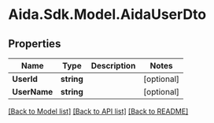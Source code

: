 # Aida.Sdk.Model.AidaUserDto

## Properties

Name | Type | Description | Notes
------------ | ------------- | ------------- | -------------
**UserId** | **string** |  | [optional] 
**UserName** | **string** |  | [optional] 

[[Back to Model list]](../README.md#documentation-for-models) [[Back to API list]](../README.md#documentation-for-api-endpoints) [[Back to README]](../README.md)

